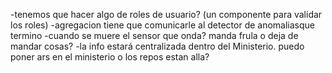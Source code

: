 -tenemos que hacer algo de roles de usuario? (un componente para validar los roles)
-agregacion tiene que comunicarle al detector de anomaliasque termino
-cuando se muere el sensor que onda? manda frula o deja de mandar cosas?
-la info estará centralizada dentro del Ministerio. puedo poner ars en el ministerio o los repos estan alla?  
